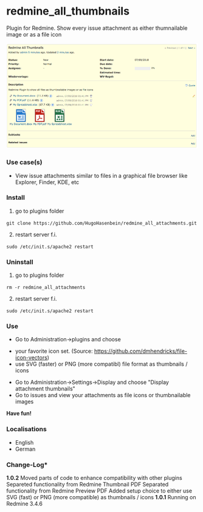 # redmine_all_thumbnails

Plugin for Redmine. Show every issue attachment as either thumnailable image or as a file icon

![PNG that represents a quick overview](/doc/Overview.png)

### Use case(s)

* View issue attachments similar to files in a graphical file browser like Explorer, Finder, KDE, etc

### Install

1. go to plugins folder

`git clone https://github.com/HugoHasenbein/redmine_all_attachments.git`

2. restart server f.i.  

`sudo /etc/init.s/apache2 restart`

### Uninstall

1. go to plugins folder

`rm -r redmine_all_attachments`

2. restart server f.i. 

`sudo /etc/init.s/apache2 restart`

### Use

* Go to Administration->plugins and choose 
- your favorite icon set. (Source: https://github.com/dmhendricks/file-icon-vectors)
- use SVG (faster) or PNG (more compatibl) file format as thumbnails / icons
* Go to Administration->Settings->Display and choose "Display attachment thumbnails"
* Go to issues and view your attachments as file icons or thumbnailable images

**Have fun!**

### Localisations

* English
* German

### Change-Log* 

**1.0.2** Moved parts of code to enhance compatibility with other plugins
              Separeted functionality from Redmine Thumbnail PDF
              Separated functionality from Redmine Preview PDF
              Added setup choice to either use SVG (fast) or PNG (more compatible) as thumbnails / icons
**1.0.1** Running on Redmine 3.4.6
